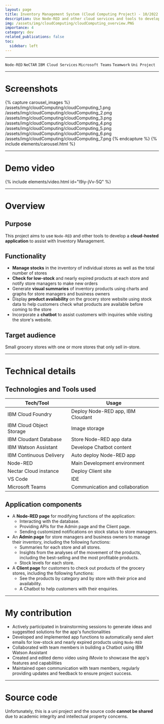 ```yaml
---
layout: page
title: Inventory Management System (Cloud Computing Project) - 10/2022
description: Use Node-RED and other cloud services and tools to develop a cloud-hosted application to assist with Inventory Management.
img: /assets/img/cloudComputing/cloudComputing_overview.PNG
importance: 4
category: dev
related_publications: false
toc:
  sidebar: left
---
```


---

`Node-RED`
`NeCTAR`
`IBM Cloud Services`
`Microsoft Teams`
`Teamwork`
`Uni Project`

---

# Screenshots

{% capture carousel_images %}
/assets/img/cloudComputing/cloudComputing_1.png
/assets/img/cloudComputing/cloudComputing_2.png
/assets/img/cloudComputing/cloudComputing_3.png
/assets/img/cloudComputing/cloudComputing_4.png
/assets/img/cloudComputing/cloudComputing_5.png
/assets/img/cloudComputing/cloudComputing_6.png
/assets/img/cloudComputing/cloudComputing_7.png
{% endcapture %}
{% include elements/carousel.html %}

---

# Demo video

{% include elements/video.html id="I9iy-jVv-5Q" %}

---

# Overview

## Purpose

This project aims to use `Node-RED` and other tools to develop a **cloud-hosted application** to assist with Inventory Management.

## Functionality

- **Manage stocks** in the inventory of individual stores as well as the total number of stores
- **Check for low-stock** and nearly expired products at each store and notify store managers to make new orders
- Generate **visual summaries** of inventory products using charts and graphs for store managers and business owners
- Display **product availability** on the grocery store website using stock data to help customers check what products are available before coming to the store
- Incorporate a **chatbot** to assist customers with inquiries while visiting the store's website.

## Target audience

Small grocery stores with one or more stores that only sell in-store.

---

# Technical details

## Technologies and Tools used

| **Tech/Tool**            | **Usage**                         |
| ------------------------ | --------------------------------- |
| IBM Cloud Foundry        | Deploy Node-RED app, IBM Cloudant |
| IBM Cloud Object Storage | Image storage                     |
| IBM Cloudant Database    | Store Node-RED app data           |
| IBM Watson Assistant     | Develope Chatbot content          |
| IBM Continuous Delivery  | Auto deploy Node-RED app          |
| Node-RED                 | Main Development environment      |
| Nectar Cloud instance    | Deploy Client site                |
| VS Code                  | IDE                               |
| Microsoft Teams          | Communication and collaboration   |

## Application components

- A **Node-RED page** for modifying functions of the application:
  - Interacting with the database.
  - Providing APIs for the Admin page and the Client page.
  - Sending customized notifications on stock status to store managers.
- An **Admin page** for store managers and business owners to manage their inventory, including the following functions:
  - Summaries for each store and all stores.
  - Insights from the analyses of the movement of the products, including the best-selling and the most profitable products.
  - Stock levels for each store.
- A **Client page** for customers to check out products of the grocery stores, including the following functions:
  - See the products by category and by store with their price and availability.
  - A Chatbot to help customers with their enquiries.

---

# My contribution

- Actively participated in brainstorming sessions to generate ideas and suggestted solutions for the app's functionalities
- Developed and implemented app functions to automatically send alert emails for low-stock and nearly expired products using `Node-RED`
- Collaborated with team members in building a Chatbot using IBM Watson Assistant
- Created and edited demo video using iMovie to showcase the app's features and capabilities
- Maintained open communication with team members, regularly providing updates and feedback to ensure project success.

---

# Source code

Unfortunately, this is a uni project and the source code **cannot be shared** due to academic integrity and intellectual property concerns.

